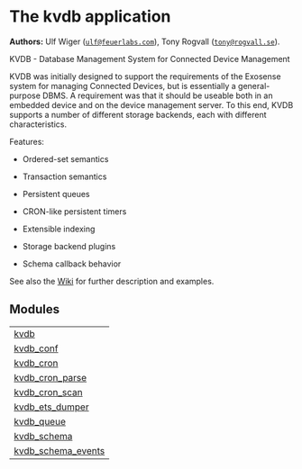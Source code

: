 

# The kvdb application #

__Authors:__ Ulf Wiger ([`ulf@feuerlabs.com`](mailto:ulf@feuerlabs.com)), Tony Rogvall ([`tony@rogvall.se`](mailto:tony@rogvall.se)).

KVDB - Database Management System for Connected Device Management

KVDB was initially designed to support the requirements of the Exosense
system for managing Connected Devices, but is essentially a general-purpose
DBMS. A requirement was that it should be useable both in an embedded device
and on the device management server. To this end, KVDB supports a number of
different storage backends, each with different characteristics.

Features:

* Ordered-set semantics

* Transaction semantics

* Persistent queues

* CRON-like persistent timers

* Extensible indexing

* Storage backend plugins

* Schema callback behavior

See also the [Wiki](http://github.com/Feuerlabs/kvdb/wiki) for further description and examples.


## Modules ##


<table width="100%" border="0" summary="list of modules">
<tr><td><a href="kvdb.md" class="module">kvdb</a></td></tr>
<tr><td><a href="kvdb_conf.md" class="module">kvdb_conf</a></td></tr>
<tr><td><a href="kvdb_cron.md" class="module">kvdb_cron</a></td></tr>
<tr><td><a href="kvdb_cron_parse.md" class="module">kvdb_cron_parse</a></td></tr>
<tr><td><a href="kvdb_cron_scan.md" class="module">kvdb_cron_scan</a></td></tr>
<tr><td><a href="kvdb_ets_dumper.md" class="module">kvdb_ets_dumper</a></td></tr>
<tr><td><a href="kvdb_queue.md" class="module">kvdb_queue</a></td></tr>
<tr><td><a href="kvdb_schema.md" class="module">kvdb_schema</a></td></tr>
<tr><td><a href="kvdb_schema_events.md" class="module">kvdb_schema_events</a></td></tr></table>

